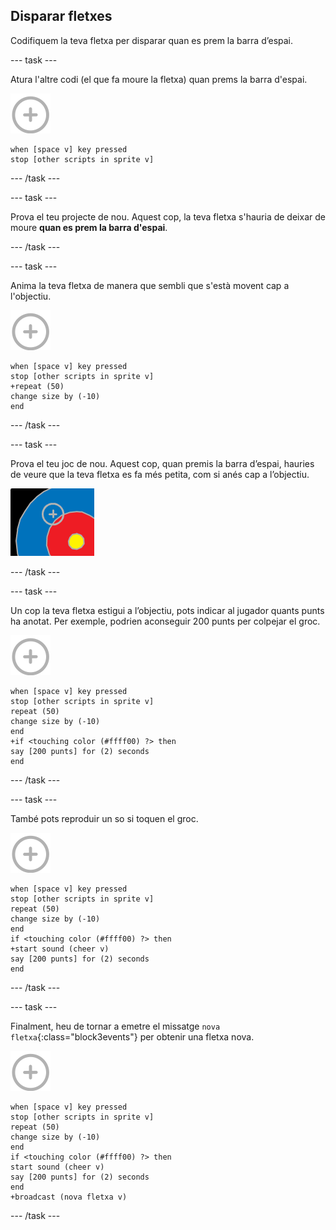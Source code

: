 ## Disparar fletxes

Codifiquem la teva fletxa per disparar quan es prem la barra d’espai.

--- task ---

Atura l'altre codi (el que fa moure la fletxa) quan prems la barra d'espai.

![personatge destí](images/target-sprite.png)

```blocks3
when [space v] key pressed
stop [other scripts in sprite v]
```

--- /task ---

--- task ---

Prova el teu projecte de nou. Aquest cop, la teva fletxa s'hauria de deixar de moure **quan es prem la barra d'espai**.

--- /task ---

--- task ---

Anima la teva fletxa de manera que sembli que s'està movent cap a l'objectiu.

![personatge destí](images/target-sprite.png)

```blocks3
when [space v] key pressed
stop [other scripts in sprite v]
+repeat (50)
change size by (-10)
end
```

--- /task ---

--- task ---

Prova el teu joc de nou. Aquest cop, quan premis la barra d’espai, hauries de veure que la teva fletxa es fa més petita, com si anés cap a l’objectiu.

![objectiu amb el punt de mira a sobre](images/archery-animate-test.png)

--- /task ---

--- task ---

Un cop la teva fletxa estigui a l’objectiu, pots indicar al jugador quants punts ha anotat. Per exemple, podrien aconseguir 200 punts per colpejar el groc.

![personatge destí](images/target-sprite.png)

```blocks3
when [space v] key pressed
stop [other scripts in sprite v]
repeat (50)
change size by (-10)
end
+if <touching color (#ffff00) ?> then
say [200 punts] for (2) seconds
end
```

--- /task ---

--- task ---

També pots reproduir un so si toquen el groc.

![personatge destí](images/target-sprite.png)

```blocks3
when [space v] key pressed
stop [other scripts in sprite v]
repeat (50)
change size by (-10)
end
if <touching color (#ffff00) ?> then
+start sound (cheer v)
say [200 punts] for (2) seconds
end
```

--- /task ---

--- task ---

Finalment, heu de tornar a emetre el missatge `nova fletxa`{:class="block3events"} per obtenir una fletxa nova.

![personatge destí](images/target-sprite.png)

```blocks3
when [space v] key pressed
stop [other scripts in sprite v]
repeat (50)
change size by (-10)
end
if <touching color (#ffff00) ?> then
start sound (cheer v)
say [200 punts] for (2) seconds
end
+broadcast (nova fletxa v)
```

--- /task ---